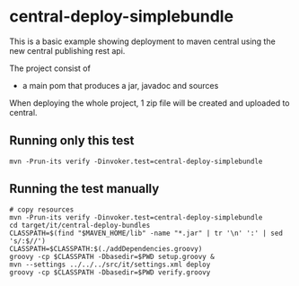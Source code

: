 <!---
 Licensed to the Apache Software Foundation (ASF) under one or more
 contributor license agreements.  See the NOTICE file distributed with
 this work for additional information regarding copyright ownership.
 The ASF licenses this file to You under the Apache License, Version 2.0
 (the "License"); you may not use this file except in compliance with
 the License.  You may obtain a copy of the License at

      http://www.apache.org/licenses/LICENSE-2.0

 Unless required by applicable law or agreed to in writing, software
 distributed under the License is distributed on an "AS IS" BASIS,
 WITHOUT WARRANTIES OR CONDITIONS OF ANY KIND, either express or implied.
 See the License for the specific language governing permissions and
 limitations under the License.
-->
# central-deploy-simplebundle

This is a basic example showing deployment to maven central 
using the new central publishing rest api.


The project consist of 
- a main pom that produces a jar, javadoc and sources

When deploying the whole project, 1 zip file will be created and uploaded to central.

## Running only this test
```shell
mvn -Prun-its verify -Dinvoker.test=central-deploy-simplebundle
```

## Running the test manually
```shell
# copy resources
mvn -Prun-its verify -Dinvoker.test=central-deploy-simplebundle
cd target/it/central-deploy-bundles
CLASSPATH=$(find "$MAVEN_HOME/lib" -name "*.jar" | tr '\n' ':' | sed 's/:$//')
CLASSPATH=$CLASSPATH:$(./addDependencies.groovy)
groovy -cp $CLASSPATH -Dbasedir=$PWD setup.groovy &
mvn --settings ../../../src/it/settings.xml deploy
groovy -cp $CLASSPATH -Dbasedir=$PWD verify.groovy
```